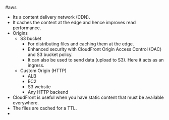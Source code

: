#aws 

* Its a content delivery network (CDN).
* It caches the content at the edge and hence improves read performance.
* Origins
	* S3 bucket
		* For distributing files and caching them at the edge.
		* Enhanced security with CloudFront Origin Access Control (OAC) and S3 bucket policy.
		* It can also be used to send data (upload to S3). Here it acts as an ingress.
	* Custom Origin (HTTP)
		* ALB
		* EC2
		* S3 website
		* Any HTTP backend
* CloudFront is useful when you have static content that must be available everywhere.
* The files are cached for a TTL.
* 